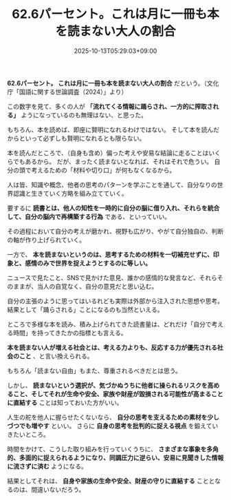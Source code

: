 ﻿---
title: "62.6パーセント。これは月に一冊も本を読まない大人の割合"
date: 2025-10-13T05:29:03+09:00
draft: false
---

**62.6パーセント。 これは月に一冊も本を読まない大人の割合** だという。（文化庁「国語に関する世論調査（2024）」より）

この数字を見て、多くの人が **「流れてくる情報に踊らされ、一方的に搾取される」** ようになっているのも無理はない、と思った。



もちろん、本を読めば、即座に賢明になれるわけではない。 そして本を読んだからといって必ずしも賢明になれるとも限らない。

本を読んだところで、（自身も含め）偏った考えや安易な結論に走ることはいくらでもあるから。 だが、まったく読まないとなれば、それはそれで危うい。 自分の頭で考えるための「材料や切り口」が何もなくなるから。



人は皆、知識や概念、他者の思考のパターンを学ぶことを通して、自分なりの世界認識と生きていく方略を組み立てていく。

要するに **読書とは、他人の知性を一時的に自分の脳に借り入れ、それらを統合して、自分の脳内で再構築する行為** である、といっていい。

その過程において自分の考えが磨かれ、視野も広がり、やがて自分独自の、判断の軸が作り上げられていく。



一方で、 **本を読まないというのは、思考するための材料を一切補充せずに、印象と、感情のみで世界を捉えようとするのに等しい。**

ニュースで見たこと、SNSで見かけた意見、誰かの感情的な発言など、それらそのままが、当人の自覚なく、自分の意見だと思い込む。

自分の主張のように思ってはいるれども実際は外部から注入された思想や思考。 結果として「踊らされる」ことになるのも当然といえる。



ところで多様な本を読み、積み上げられてきた読書量は、どれだけ「自分で考える時間」を持ってきたかの指標とも言える。

**本を読まない人が増える社会とは、考える力よりも、反応する力が優先される社会のこと** 、と言い換えられる。



もちろん「読まない自由」もまた、尊重されるべきだとは思う。

しかし、 **読まないという選択が、気づかぬうちに他者に操られるリスクを高めること、そしてそれが生命や安全、家族や財産が毀損される可能性が高まることに直結する** ことは知っておいた方がいい。



人生の舵を他人に握らせたくないなら、 **自分の思考を支えるための素材を少しづつでも増やす** といい。 さらに **自身の思考を批判的に捉える視点** を鍛えていきたいところ。

時間をかけて、こうした取り組みを行っていくうちに、 **さまざまな事象を多角的、多面的に捉えられるようになり、同調圧力に逆らい、安易に見聞きした情報に流さずに済む** ようになる。

結果としてそれは、 **自身や家族の生命や安全、財産の守りに直結する** こととなるのは、間違いないだろう。